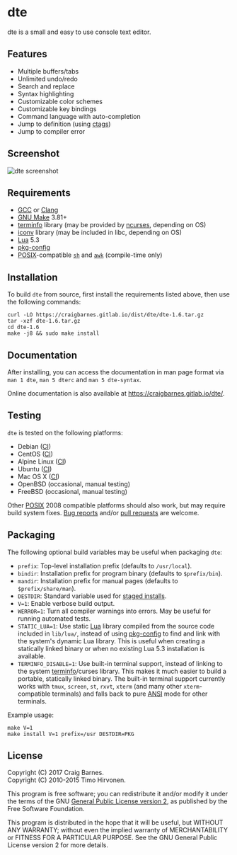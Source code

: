 dte
===

dte is a small and easy to use console text editor.

Features
--------

* Multiple buffers/tabs
* Unlimited undo/redo
* Search and replace
* Syntax highlighting
* Customizable color schemes
* Customizable key bindings
* Command language with auto-completion
* Jump to definition (using [ctags])
* Jump to compiler error

Screenshot
----------

![dte screenshot](https://craigbarnes.gitlab.io/dte/screenshot.png)

Requirements
------------

* [GCC] or [Clang]
* [GNU Make] 3.81+
* [terminfo] library (may be provided by [ncurses], depending on OS)
* [iconv] library (may be included in libc, depending on OS)
* [Lua] 5.3
* [pkg-config]
* [POSIX]-compatible [`sh`] and [`awk`] (compile-time only)

Installation
------------

To build `dte` from source, first install the requirements listed above,
then use the following commands:

    curl -LO https://craigbarnes.gitlab.io/dist/dte/dte-1.6.tar.gz
    tar -xzf dte-1.6.tar.gz
    cd dte-1.6
    make -j8 && sudo make install

Documentation
-------------

After installing, you can access the documentation in man page format
via `man 1 dte`, `man 5 dterc` and `man 5 dte-syntax`.

Online documentation is also available at <https://craigbarnes.gitlab.io/dte/>.

Testing
-------

`dte` is tested on the following platforms:

* Debian ([CI][GitLab CI])
* CentOS ([CI][GitLab CI])
* Alpine Linux ([CI][GitLab CI])
* Ubuntu ([CI][GitLab CI])
* Mac OS X ([CI][Travis CI])
* OpenBSD (occasional, manual testing)
* FreeBSD (occasional, manual testing)

Other [POSIX] 2008 compatible platforms should also work, but may
require build system fixes. [Bug reports] and/or [pull requests] are
welcome.

Packaging
---------

The following optional build variables may be useful when packaging
`dte`:

* `prefix`: Top-level installation prefix (defaults to `/usr/local`).
* `bindir`: Installation prefix for program binary (defaults to
  `$prefix/bin`).
* `mandir`: Installation prefix for manual pages (defaults to
  `$prefix/share/man`).
* `DESTDIR`: Standard variable used for [staged installs].
* `V=1`: Enable verbose build output.
* `WERROR=1`: Turn all compiler warnings into errors. May be useful for
  running automated tests.
* `STATIC_LUA=1`: Use static [Lua] library compiled from the source code
  included in `lib/lua/`, instead of using [pkg-config] to find and link
  with the system's dynamic Lua library. This is useful when creating a
  statically linked binary or when no existing Lua 5.3 installation is
  available.
* `TERMINFO_DISABLE=1`: Use built-in terminal support, instead of
  linking to the system [terminfo]/curses library. This makes it much
  easier to build a portable, statically linked binary. The built-in
  terminal support currently works with `tmux`, `screen`, `st`, `rxvt`,
  `xterm` (and many other `xterm`-compatible terminals) and falls back
  to pure [ANSI] mode for other terminals.

Example usage:

    make V=1
    make install V=1 prefix=/usr DESTDIR=PKG

License
-------

Copyright (C) 2017 Craig Barnes.  
Copyright (C) 2010-2015 Timo Hirvonen.

This program is free software; you can redistribute it and/or modify it
under the terms of the GNU [General Public License version 2], as published
by the Free Software Foundation.

This program is distributed in the hope that it will be useful, but
WITHOUT ANY WARRANTY; without even the implied warranty of
MERCHANTABILITY or FITNESS FOR A PARTICULAR PURPOSE. See the GNU General
Public License version 2 for more details.


[ctags]: https://en.wikipedia.org/wiki/Ctags
[GCC]: https://gcc.gnu.org/
[Clang]: https://clang.llvm.org/
[GNU Make]: https://www.gnu.org/software/make/
[ncurses]: https://www.gnu.org/software/ncurses/
[terminfo]: https://en.wikipedia.org/wiki/Terminfo
[Lua]: https://www.lua.org/
[pkg-config]: https://en.wikipedia.org/wiki/Pkg-config
[ANSI]: http://www.ecma-international.org/publications/standards/Ecma-048.htm "ANSI X3.64 / ECMA-48 / ISO/IEC 6429"
[`GNUmakefile`]: https://github.com/craigbarnes/dte/blob/master/GNUmakefile
[syntax files]: https://github.com/craigbarnes/dte/tree/master/config/syntax
[staged installs]: https://www.gnu.org/prep/standards/html_node/DESTDIR.html
[POSIX]: http://pubs.opengroup.org/onlinepubs/9699919799/
[iconv]: http://pubs.opengroup.org/onlinepubs/9699919799/basedefs/iconv.h.html
[`sh`]:  http://pubs.opengroup.org/onlinepubs/9699919799/utilities/sh.html
[`awk`]: http://pubs.opengroup.org/onlinepubs/9699919799/utilities/awk.html
[GitLab CI]: https://gitlab.com/craigbarnes/dte/pipelines
[Travis CI]: https://travis-ci.org/craigbarnes/dte
[Bug reports]: https://github.com/craigbarnes/dte/issues
[pull requests]: https://github.com/craigbarnes/dte/pulls
[General Public License version 2]: https://www.gnu.org/licenses/gpl-2.0.html
